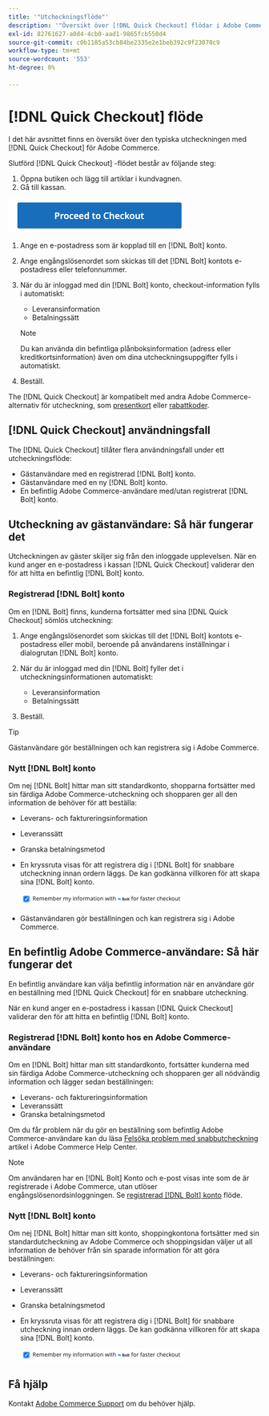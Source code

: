 ```yaml
---
title: '"Utcheckningsflöde"'
description: '"Översikt över [!DNL Quick Checkout] flödar i Adobe Commerce."'
exl-id: 82761627-a0d4-4cb0-aad1-9865fcb550d4
source-git-commit: c0b1185a53cb84be2335e2e1beb392c9f23070c9
workflow-type: tm+mt
source-wordcount: '553'
ht-degree: 0%

---
```


# [!DNL Quick Checkout] flöde

I det här avsnittet finns en översikt över den typiska utcheckningen med [!DNL Quick Checkout] för Adobe Commerce.

Slutförd [!DNL Quick Checkout] -flödet består av följande steg:

1. Öppna butiken och lägg till artiklar i kundvagnen.
1. Gå till kassan.

![Utcheckning](assets/proceed-checkout.png)

1. Ange en e-postadress som är kopplad till en [!DNL Bolt] konto.
1. Ange engångslösenordet som skickas till det [!DNL Bolt] kontots e-postadress eller telefonnummer.
1. När du är inloggad med din [!DNL Bolt] konto, checkout-information fylls i automatiskt:

   - Leveransinformation
   - Betalningssätt

   >[!NOTE]
   >
   > Du kan använda din befintliga plånboksinformation (adress eller kreditkortsinformation) även om dina utcheckningsuppgifter fylls i automatiskt.

1. Beställ.

The [!DNL Quick Checkout] är kompatibelt med andra Adobe Commerce-alternativ för utcheckning, som [presentkort](https://docs.magento.com/user-guide/catalog/product-gift-card.html) eller [rabattkoder](https://docs.magento.com/user-guide/marketing/price-rules-cart-coupon.html).

## [!DNL Quick Checkout] användningsfall

The [!DNL Quick Checkout] tillåter flera användningsfall under ett utcheckningsflöde:

- Gästanvändare med en registrerad [!DNL Bolt] konto.
- Gästanvändare med en ny [!DNL Bolt] konto.
- En befintlig Adobe Commerce-användare med/utan registrerat [!DNL Bolt] konto.

## Utcheckning av gästanvändare: Så här fungerar det

Utcheckningen av gäster skiljer sig från den inloggade upplevelsen. När en kund anger en e-postadress i kassan [!DNL Quick Checkout] validerar den för att hitta en befintlig [!DNL Bolt] konto.

### Registrerad [!DNL Bolt] konto

Om en [!DNL Bolt] finns, kunderna fortsätter med sina [!DNL Quick Checkout] sömlös utcheckning:

1. Ange engångslösenordet som skickas till det [!DNL Bolt] kontots e-postadress eller mobil, beroende på användarens inställningar i dialogrutan [!DNL Bolt] konto.
1. När du är inloggad med din [!DNL Bolt] fyller det i utcheckningsinformationen automatiskt:

   - Leveransinformation
   - Betalningssätt

1. Beställ.

>[!TIP]
>
> Gästanvändare gör beställningen och kan registrera sig i Adobe Commerce.

### Nytt [!DNL Bolt] konto

Om nej [!DNL Bolt] hittar man sitt standardkonto, shopparna fortsätter med sin färdiga Adobe Commerce-utcheckning och shopparen ger all den information de behöver för att beställa:

- Leverans- och faktureringsinformation
- Leveranssätt
- Granska betalningsmetod
- En kryssruta visas för att registrera dig i [!DNL Bolt] för snabbare utcheckning innan ordern läggs. De kan godkänna villkoren för att skapa sina [!DNL Bolt] konto.

   ![Kom ihåg [!DNL Bolt]](assets/checked-bolt.png)

- Gästanvändaren gör beställningen och kan registrera sig i Adobe Commerce.

## En befintlig Adobe Commerce-användare: Så här fungerar det

En befintlig användare kan välja befintlig information när en användare gör en beställning med [!DNL Quick Checkout] för en snabbare utcheckning.

När en kund anger en e-postadress i kassan [!DNL Quick Checkout] validerar den för att hitta en befintlig [!DNL Bolt] konto.

### Registrerad [!DNL Bolt] konto hos en Adobe Commerce-användare

Om en [!DNL Bolt] hittar man sitt standardkonto, fortsätter kunderna med sin färdiga Adobe Commerce-utcheckning och shopparen ger all nödvändig information och lägger sedan beställningen:

- Leverans- och faktureringsinformation
- Leveranssätt
- Granska betalningsmetod

Om du får problem när du gör en beställning som befintlig Adobe Commerce-användare kan du läsa [Felsöka problem med snabbutcheckning](https://support.magento.com/hc/en-us/articles/6909450342541) artikel i Adobe Commerce Help Center.

>[!NOTE]
>
> Om användaren har en [!DNL Bolt] Konto och e-post visas inte som de är registrerade i Adobe Commerce, utan utlöser engångslösenordsinloggningen. Se [registrerad [!DNL Bolt] konto](#registered-bolt-account) flöde.

### Nytt [!DNL Bolt] konto

Om nej [!DNL Bolt] hittar man sitt konto, shoppingkontona fortsätter med sin standardutcheckning av Adobe Commerce och shoppingsidan väljer ut all information de behöver från sin sparade information för att göra beställningen:

- Leverans- och faktureringsinformation
- Leveranssätt
- Granska betalningsmetod
- En kryssruta visas för att registrera dig i [!DNL Bolt] för snabbare utcheckning innan ordern läggs. De kan godkänna villkoren för att skapa sina [!DNL Bolt] konto.

   ![Kom ihåg [!DNL Bolt]](assets/checked-bolt.png)

## Få hjälp

Kontakt [Adobe Commerce Support](mailto:quick-checkout-support@adobe.com) om du behöver hjälp.
